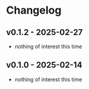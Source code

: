 # Changelog

## v0.1.2 - 2025-02-27

* nothing of interest this time

## v0.1.0 - 2025-02-14

* nothing of interest this time
